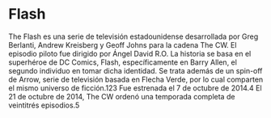 # Flash

The Flash es una serie de televisión estadounidense desarrollada por Greg Berlanti, Andrew Kreisberg y Geoff Johns para la cadena The CW. El episodio piloto fue dirigido por Ángel David R.O. La historia se basa en el superhéroe de DC Comics, Flash, específicamente en Barry Allen, el segundo individuo en tomar dicha identidad. Se trata además de un spin-off de Arrow, serie de televisión basada en Flecha Verde, por lo cual comparten el mismo universo de ficción.1​2​3​ Fue estrenada el 7 de octubre de 2014.4​ El 21 de octubre de 2014, The CW ordenó una temporada completa de veintitrés episodios.5​
